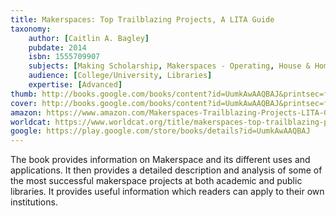 ```yaml
---
title: Makerspaces: Top Trailblazing Projects, A LITA Guide
taxonomy:
	author: [Caitlin A. Bagley]
	pubdate: 2014
	isbn: 1555709907
	subjects: [Making Scholarship, Makerspaces - Operating, House & Home / Do-It-Yourself / General, Language Arts & Disciplines / Library & Information Science / General, Language Arts & Disciplines / Library & Information Science / Collection Development]
	audience: [College/University, Libraries]
	expertise: [Advanced]
thumb: http://books.google.com/books/content?id=UumkAwAAQBAJ&printsec=frontcover&img=1&zoom=2&edge=curl&imgtk=AFLRE72ewXcySGc5UXkufxWFs2nJ1GT19i7X7l6d9c4MrNC8lHA3KcWcAbH1Fk2kiGdMRbcfX0J0u34pwanHTvexdSV3hXNoJgDFXqQ5pUQCLixguy5F67d0kDeaWa8WlNnvTRrifiCA&source=gbs_api
cover: http://books.google.com/books/content?id=UumkAwAAQBAJ&printsec=frontcover&img=1&zoom=6&edge=curl&imgtk=AFLRE72dJiqxQ4Ufn7s-ADktC_hei24_H4vdJj5NBbdL39RcW7zB546RQ_LeyWPstKheWXgz6CQItc1eXHK2UcRDZBwbL0LoQcKQp4uLlpx0W45iOr8KXLUek0sr6o0wz7lXf2dyVeRk&source=gbs_api
amazon: https://www.amazon.com/Makerspaces-Trailblazing-Projects-LITA-Guide-ebook/dp/B00JLQTIHK/ref=sr_1_1?keywords=Makerspaces+%3A+top+trailblazing+projects&qid=1569877251&s=gateway&sr=8-1
worldcat: https://www.worldcat.org/title/makerspaces-top-trailblazing-projects/oclc/937883152&referer=brief_results
google: https://play.google.com/store/books/details?id=UumkAwAAQBAJ
---
```

The book provides information on Makerspace and its different uses and applications. It then provides a detailed description and analysis of some of the most successful makerspace projects at both academic and public libraries. It provides useful information which readers can apply to their own institutions.
